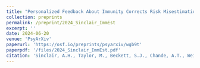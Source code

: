 ```yaml
---
title: "Personalized Feedback About Immunity Corrects Risk Misestimation and Motivates Vaccination"
collection: preprints
permalink: /preprint/2024_Sinclair_ImmEst
excerpt: ''
date: 2024-06-20
venue: 'PsyArXiv'
paperurl: 'https://osf.io/preprints/psyarxiv/wgb9t'
paperpdf: '/files/2024_Sinclair_ImmEst.pdf'
citation: 'Sinclair, A.H., Taylor, M., Beckett, S.J., Chande, A.T., Weitz, J.S., & Samanez-Larkin. G.R. Personalized feedback about immunity corrects risk misestimation and motivates vaccination. PsyArXiv (2024). https://doi.org/10.31234/osf.io/wgb9t'
---
```

